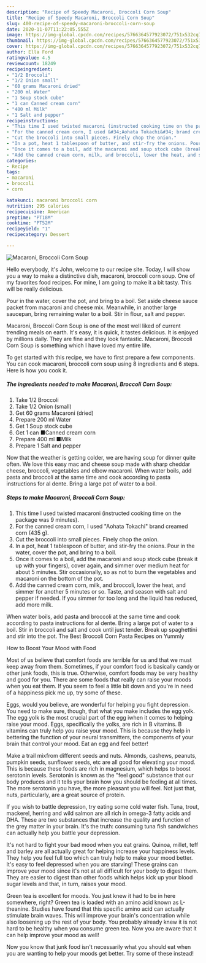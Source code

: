 ```yaml
---
description: "Recipe of Speedy Macaroni, Broccoli Corn Soup"
title: "Recipe of Speedy Macaroni, Broccoli Corn Soup"
slug: 400-recipe-of-speedy-macaroni-broccoli-corn-soup
date: 2020-11-07T11:22:05.555Z
image: https://img-global.cpcdn.com/recipes/5766364577923072/751x532cq70/macaroni-broccoli-corn-soup-recipe-main-photo.jpg
thumbnail: https://img-global.cpcdn.com/recipes/5766364577923072/751x532cq70/macaroni-broccoli-corn-soup-recipe-main-photo.jpg
cover: https://img-global.cpcdn.com/recipes/5766364577923072/751x532cq70/macaroni-broccoli-corn-soup-recipe-main-photo.jpg
author: Ella Ford
ratingvalue: 4.5
reviewcount: 18249
recipeingredient:
- "1/2 Broccoli"
- "1/2 Onion small"
- "60 grams Macaroni dried"
- "200 ml Water"
- "1 Soup stock cube"
- "1 can Canned cream corn"
- "400 ml Milk"
- "1 Salt and pepper"
recipeinstructions:
- "This time I used twisted macaroni (instructed cooking time on the package was 9 minutes)."
- "For the canned cream corn, I used &#34;Aohata Tokachi&#34; brand creamed corn (435 g)."
- "Cut the broccoli into small pieces. Finely chop the onion."
- "In a pot, heat 1 tablespoon of butter, and stir-fry the onions. Pour in the water, cover the pot, and bring to a boil."
- "Once it comes to a boil, add the macaroni and soup stock cube (break it up with your fingers), cover again, and simmer over medium heat for about 5 minutes. Stir occasionally, so as not to burn the vegetables and macaroni on the bottom of the pot."
- "Add the canned cream corn, milk, and broccoli, lower the heat, and simmer for another 5 minutes or so. Taste, and season with salt and pepper if needed. If you simmer for too long and the liquid has reduced, add more milk."
categories:
- Recipe
tags:
- macaroni
- broccoli
- corn

katakunci: macaroni broccoli corn 
nutrition: 295 calories
recipecuisine: American
preptime: "PT18M"
cooktime: "PT52M"
recipeyield: "1"
recipecategory: Dessert

---
```



![Macaroni, Broccoli Corn Soup](https://img-global.cpcdn.com/recipes/5766364577923072/751x532cq70/macaroni-broccoli-corn-soup-recipe-main-photo.jpg)

Hello everybody, it's John, welcome to our recipe site. Today, I will show you a way to make a distinctive dish, macaroni, broccoli corn soup. One of my favorites food recipes. For mine, I am going to make it a bit tasty. This will be really delicious.

Pour in the water, cover the pot, and bring to a boil. Set aside cheese sauce packet from macaroni and cheese mix. Meanwhile, in another large saucepan, bring remaining water to a boil. Stir in flour, salt and pepper.

Macaroni, Broccoli Corn Soup is one of the most well liked of current trending meals on earth. It's easy, it is quick, it tastes delicious. It is enjoyed by millions daily. They are fine and they look fantastic. Macaroni, Broccoli Corn Soup is something which I have loved my entire life.


To get started with this recipe, we have to first prepare a few components. You can cook macaroni, broccoli corn soup using 8 ingredients and 6 steps. Here is how you cook it.

<!--inarticleads1-->

##### The ingredients needed to make Macaroni, Broccoli Corn Soup:

1. Take 1/2 Broccoli
1. Take 1/2 Onion (small)
1. Get 60 grams Macaroni (dried)
1. Prepare 200 ml Water
1. Get 1 Soup stock cube
1. Get 1 can ■Canned cream corn
1. Prepare 400 ml ■Milk
1. Prepare 1 Salt and pepper


Now that the weather is getting colder, we are having soup for dinner quite often. We love this easy mac and cheese soup made with sharp cheddar cheese, broccoli, vegetables and elbow macaroni. When water boils, add pasta and broccoli at the same time and cook according to pasta instructions for al dente. Bring a large pot of water to a boil. 

<!--inarticleads2-->

##### Steps to make Macaroni, Broccoli Corn Soup:

1. This time I used twisted macaroni (instructed cooking time on the package was 9 minutes).
1. For the canned cream corn, I used &#34;Aohata Tokachi&#34; brand creamed corn (435 g).
1. Cut the broccoli into small pieces. Finely chop the onion.
1. In a pot, heat 1 tablespoon of butter, and stir-fry the onions. Pour in the water, cover the pot, and bring to a boil.
1. Once it comes to a boil, add the macaroni and soup stock cube (break it up with your fingers), cover again, and simmer over medium heat for about 5 minutes. Stir occasionally, so as not to burn the vegetables and macaroni on the bottom of the pot.
1. Add the canned cream corn, milk, and broccoli, lower the heat, and simmer for another 5 minutes or so. Taste, and season with salt and pepper if needed. If you simmer for too long and the liquid has reduced, add more milk.


When water boils, add pasta and broccoli at the same time and cook according to pasta instructions for al dente. Bring a large pot of water to a boil. Stir in broccoli and salt and cook until just tender. Break up spaghettini and stir into the pot. The Best Broccoli Corn Pasta Recipes on Yummly 

How to Boost Your Mood with Food


Most of us believe that comfort foods are terrible for us and that we must keep away from them. Sometimes, if your comfort food is basically candy or other junk foods, this is true. Otherwise, comfort foods may be very healthy and good for you. There are some foods that really can raise your moods when you eat them. If you seem to feel a little bit down and you're in need of a happiness pick me up, try some of these.

Eggs, would you believe, are wonderful for helping you fight depression. You need to make sure, though, that what you make includes the egg yolk. The egg yolk is the most crucial part of the egg iwhen it comes to helping raise your mood. Eggs, specifically the yolks, are rich in B vitamins. B vitamins can truly help you raise your mood. This is because they help in bettering the function of your neural transmitters, the components of your brain that control your mood. Eat an egg and feel better!

Make a trail mixfrom different seeds and nuts. Almonds, cashews, peanuts, pumpkin seeds, sunflower seeds, etc are all good for elevating your mood. This is because these foods are rich in magnesium, which helps to boost serotonin levels. Serotonin is known as the "feel good" substance that our body produces and it tells your brain how you should be feeling at all times. The more serotonin you have, the more pleasant you will feel. Not just that, nuts, particularly, are a great source of protein.

If you wish to battle depression, try eating some cold water fish. Tuna, trout, mackerel, herring and wild salmon are all rich in omega-3 fatty acids and DHA. These are two substances that increase the quality and function of the grey matter in your brain. It's the truth: consuming tuna fish sandwiches can actually help you battle your depression. 

It's not hard to fight your bad mood when you eat grains. Quinoa, millet, teff and barley are all actually great for helping increase your happiness levels. They help you feel full too which can truly help to make your mood better. It's easy to feel depressed when you are starving! These grains can improve your mood since it's not at all difficult for your body to digest them. They are easier to digest than other foods which helps kick up your blood sugar levels and that, in turn, raises your mood.

Green tea is excellent for moods. You just knew it had to be in here somewhere, right? Green tea is loaded with an amino acid known as L-theanine. Studies have found that this specific amino acid can actually stimulate brain waves. This will improve your brain's concentration while also loosening up the rest of your body. You probably already knew it is not hard to be healthy when you consume green tea. Now you are aware that it can help improve your mood as well!

Now you know that junk food isn't necessarily what you should eat when you are wanting to help your moods get better. Try some of these instead!

